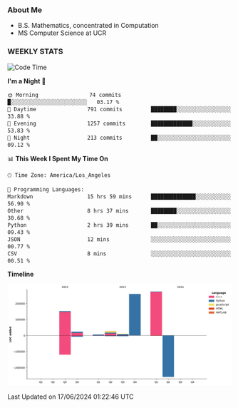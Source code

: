 ### About Me

- B.S. Mathematics, concentrated in Computation
- MS Computer Science at UCR


### WEEKLY STATS
<!--START_SECTION:waka-->
![Code Time](http://img.shields.io/badge/Code%20Time-174%20hrs%2039%20mins-blue)

**I'm a Night 🦉** 

```text
🌞 Morning                74 commits          █░░░░░░░░░░░░░░░░░░░░░░░░   03.17 % 
🌆 Daytime                791 commits         ████████░░░░░░░░░░░░░░░░░   33.88 % 
🌃 Evening                1257 commits        █████████████░░░░░░░░░░░░   53.83 % 
🌙 Night                  213 commits         ██░░░░░░░░░░░░░░░░░░░░░░░   09.12 % 
```


📊 **This Week I Spent My Time On** 

```text
🕑︎ Time Zone: America/Los_Angeles

💬 Programming Languages: 
Markdown                 15 hrs 59 mins      ██████████████░░░░░░░░░░░   56.90 % 
Other                    8 hrs 37 mins       ████████░░░░░░░░░░░░░░░░░   30.68 % 
Python                   2 hrs 39 mins       ██░░░░░░░░░░░░░░░░░░░░░░░   09.43 % 
JSON                     12 mins             ░░░░░░░░░░░░░░░░░░░░░░░░░   00.77 % 
CSV                      8 mins              ░░░░░░░░░░░░░░░░░░░░░░░░░   00.51 % 
```

**Timeline**

![Lines of Code chart](https://raw.githubusercontent.com/nickocruzm/nickocruzm/main/assets/bar_graph.png)


 Last Updated on 17/06/2024 01:22:46 UTC
<!--END_SECTION:waka-->
